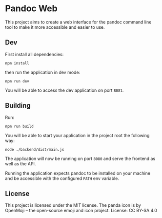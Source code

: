 # Pandoc Web

This project aims to create a web interface for the pandoc command line tool to make it more accessible and easier to use.

## Dev

First install all dependencies:

```shell
npm install
```

then run the application in dev mode:

```shell
npm run dev
```

You will be able to access the dev application on port `8081`.

## Building

Run:

```shell
npm run build
```

You will be able to start your application in the project root the following way:

```shell
node ./backend/dist/main.js
```

The application will now be running on port `8080` and serve the frontend as well as the API.

Running the application expects pandoc to be installed on your machine and be accessible with the configured `PATH` env variable.

## License

This project is licensed under the MIT license.
The panda icon is by OpenMoji – the open-source emoji and icon project. License: CC BY-SA 4.0